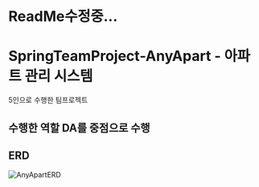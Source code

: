 # ReadMe수정중...

# SpringTeamProject-AnyApart - 아파트 관리 시스템
5인으로 수행한 팀프로젝트

## 수행한 역할 DA를 중점으로 수행

## ERD
![AnyApartERD](https://user-images.githubusercontent.com/75015048/137434327-c9e8e5e9-de9d-47d4-b96e-4b93bc7aabbf.png)
